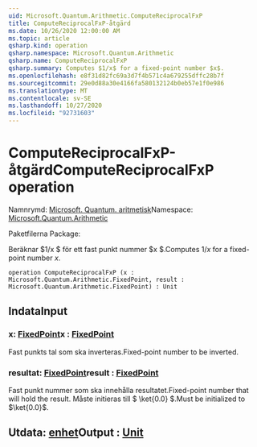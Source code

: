 ```yaml
---
uid: Microsoft.Quantum.Arithmetic.ComputeReciprocalFxP
title: ComputeReciprocalFxP-åtgärd
ms.date: 10/26/2020 12:00:00 AM
ms.topic: article
qsharp.kind: operation
qsharp.namespace: Microsoft.Quantum.Arithmetic
qsharp.name: ComputeReciprocalFxP
qsharp.summary: Computes $1/x$ for a fixed-point number $x$.
ms.openlocfilehash: e8f31d82fc69a3d7f4b571c4a679255dffc28b7f
ms.sourcegitcommit: 29e0d88a30e4166fa580132124b0eb57e1f0e986
ms.translationtype: MT
ms.contentlocale: sv-SE
ms.lasthandoff: 10/27/2020
ms.locfileid: "92731603"
---
```

# <a name="computereciprocalfxp-operation"></a><span data-ttu-id="ad22e-102">ComputeReciprocalFxP-åtgärd</span><span class="sxs-lookup"><span data-stu-id="ad22e-102">ComputeReciprocalFxP operation</span></span>

<span data-ttu-id="ad22e-103">Namnrymd: [Microsoft. Quantum. aritmetisk](xref:Microsoft.Quantum.Arithmetic)</span><span class="sxs-lookup"><span data-stu-id="ad22e-103">Namespace: [Microsoft.Quantum.Arithmetic](xref:Microsoft.Quantum.Arithmetic)</span></span>

<span data-ttu-id="ad22e-104">Paketfilerna [](https://nuget.org/packages/)</span><span class="sxs-lookup"><span data-stu-id="ad22e-104">Package: [](https://nuget.org/packages/)</span></span>


<span data-ttu-id="ad22e-105">Beräknar $1/x $ för ett fast punkt nummer $x $.</span><span class="sxs-lookup"><span data-stu-id="ad22e-105">Computes $1/x$ for a fixed-point number $x$.</span></span>

```qsharp
operation ComputeReciprocalFxP (x : Microsoft.Quantum.Arithmetic.FixedPoint, result : Microsoft.Quantum.Arithmetic.FixedPoint) : Unit
```


## <a name="input"></a><span data-ttu-id="ad22e-106">Indata</span><span class="sxs-lookup"><span data-stu-id="ad22e-106">Input</span></span>

### <a name="x--fixedpoint"></a><span data-ttu-id="ad22e-107">x: [FixedPoint](xref:Microsoft.Quantum.Arithmetic.FixedPoint)</span><span class="sxs-lookup"><span data-stu-id="ad22e-107">x : [FixedPoint](xref:Microsoft.Quantum.Arithmetic.FixedPoint)</span></span>

<span data-ttu-id="ad22e-108">Fast punkts tal som ska inverteras.</span><span class="sxs-lookup"><span data-stu-id="ad22e-108">Fixed-point number to be inverted.</span></span>


### <a name="result--fixedpoint"></a><span data-ttu-id="ad22e-109">resultat: [FixedPoint](xref:Microsoft.Quantum.Arithmetic.FixedPoint)</span><span class="sxs-lookup"><span data-stu-id="ad22e-109">result : [FixedPoint](xref:Microsoft.Quantum.Arithmetic.FixedPoint)</span></span>

<span data-ttu-id="ad22e-110">Fast punkt nummer som ska innehålla resultatet.</span><span class="sxs-lookup"><span data-stu-id="ad22e-110">Fixed-point number that will hold the result.</span></span> <span data-ttu-id="ad22e-111">Måste initieras till $ \ket{0.0} $.</span><span class="sxs-lookup"><span data-stu-id="ad22e-111">Must be initialized to $\ket{0.0}$.</span></span>



## <a name="output--unit"></a><span data-ttu-id="ad22e-112">Utdata: [enhet](xref:microsoft.quantum.lang-ref.unit)</span><span class="sxs-lookup"><span data-stu-id="ad22e-112">Output : [Unit](xref:microsoft.quantum.lang-ref.unit)</span></span>

